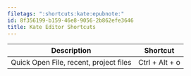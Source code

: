 ```yaml
---
filetags: ":shortcuts:kate:epubnote:"
id: 8f356199-b159-46e8-9056-2b862efe3646
title: Kate Editor Shortcuts
---
```


| Description                            | Shortcut       |
|----------------------------------------|----------------|
| Quick Open File, recent, project files | Ctrl + Alt + o |
